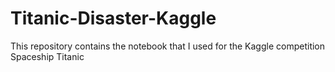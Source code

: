 # Titanic-Disaster-Kaggle
This repository contains the notebook that I used for the Kaggle competition Spaceship Titanic
